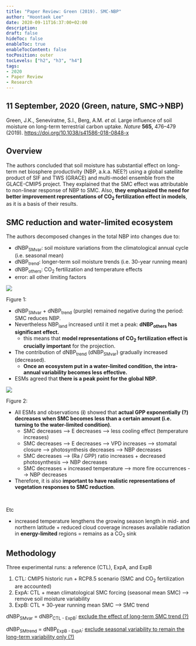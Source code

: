 ```yaml
---
title: "Paper Review: Green (2019). SMC-NBP"
author: "Hoontaek Lee"
date: 2020-09-11T16:37:00+02:00
description:
draft: false
hideToc: false
enableToc: true
enableTocContent: false
tocPosition: outer
tocLevels: ["h2", "h3", "h4"]
tags:
- 2020
- Paper Review
- Research
---
```


## 11 September, 2020 (Green, nature, SMC->NBP)

Green, J.K., Seneviratne, S.I., Berg, A.M. *et al.* Large influence of soil moisture on long-term terrestrial carbon uptake. *Nature* **565,** 476–479 (2019). https://doi.org/10.1038/s41586-018-0848-x

## Overview

The authors concluded that soil moisture has substantial effect on long-term net biosphere productivity (NBP, a.k.a. NEE?) using a global satellite product of SIF and TWS (GRACE) and multi-model ensemble from the GLACE-CMIP5 project. They explained that the SMC effect was attributable to non-linear response of NBP to SMC. Also, **they emphasized the need for better improvement representations of CO<sub>2</sub> fertilization effect in models**, as it is a basis of their results.




## SMC reduction and water-limited ecosystem

The authors decomposed changes in the total NBP into changes due to:

- dNBP<sub>SMvar</sub>: soil moisture variations from the climatological annual cycle (i.e. seasonal mean)
- dNBP<sub>trend</sub>: longer-term soil moisture trends (i.e. 30-year running mean)
- dNBP<sub>others</sub>: CO<sub>2</sub> fertilization and temperature effects
- error: all other limiting factors



![](/en/posts/paper_review/2019_Green_fig1.jpg)



Figure 1:

- dNBP<sub>SMvar</sub> + dNBP<sub>trend</sub> (purple) remained negative during the period: SMC reduces NBP.
- Nevertheless NBP<sub>land</sub> increased until it met a peak: **dNBP<sub>others</sub> has significant effect.**
  - this means that **model representations of CO<sub>2</sub> fertilization effect is crucially important** for the projection.
- The contribution of dNBP<sub>trend</sub> (dNBP<sub>SMvar</sub>) gradually increased (decreased).
  - **Once an ecosystem put in a water-limited condition, the intra-annual variability becomes less effective.** 
- ESMs agreed that **there is a peak point for the global NBP**.



![](/en/posts/paper_review/2019_Green_fig2.jpg)



Figure 2:

- All ESMs and observations (**i**) showed that **actual GPP exponentially (?) decreases when SMC becomes less than a certain amount (i.e. turning to the water-limited condition)**.
  - SMC decreases --> E decreases --> less cooling effect (temperature increases)
  - SMC decreases --> E decreases --> VPD increases --> stomatal closure --> photosynthesis decreases --> NBP decreases
  - SMC decreases --> (Ra / GPP) ratio increases + decreased photosynthesis --> NBP decreases
  - SMC decreases + increased temperature --> more fire occurrences --> NBP decreases
- Therefore, it is also **important to have realistic representations of vegetation responses to SMC reduction**.

<br>

Etc

- increased temperature lengthens the growing season length in mid- and northern latitude +
  reduced cloud coverage increases available radiation in **energy-limited** regions
  = remains as a CO<sub>2</sub> sink



## Methodology

Three experimental runs: a reference (CTL), ExpA, and ExpB

1. CTL: CMIP5 historic run + RCP8.5 scenario (SMC and CO<sub>2</sub> fertilization are accounted)
2. ExpA: CTL + mean climatological SMC forcing (seasonal mean SMC) --> remove soil moisture variability
3. ExpB: CTL + 30-year running mean SMC --> SMC trend

dNBP<sub>SMvar</sub> = dNBP<sub>CTL - ExpB</sub>: <u>exclude the effect of long-term SMC trend (?)</u>

dNBP<sub>SMtrend</sub> = dNBP<sub>ExpB - ExpA</sub>: <u>exclude seasonal variability to remain the long-term variability only (?)</u>

